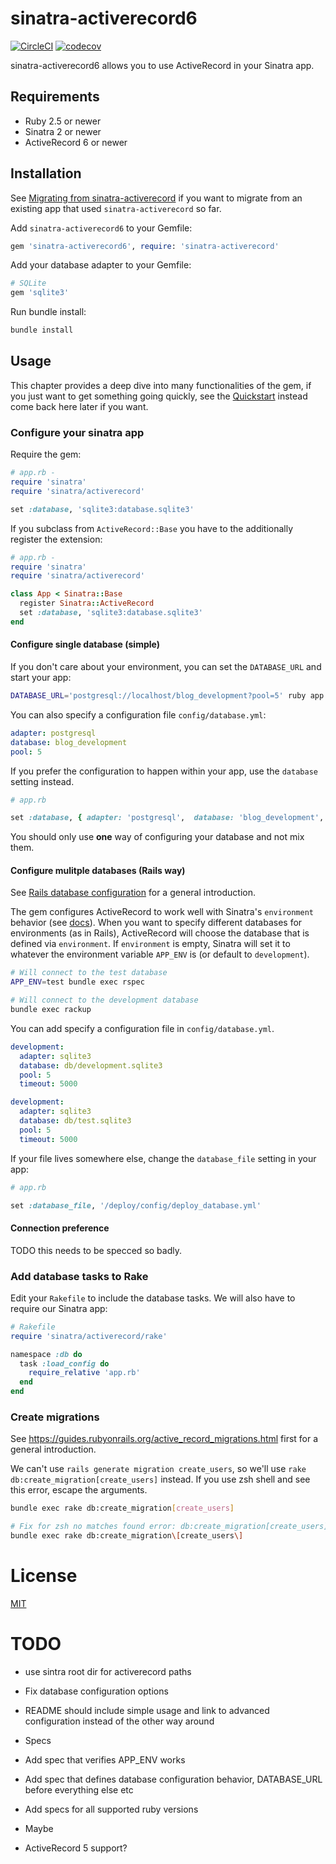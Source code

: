 # sinatra-activerecord6

[![CircleCI](https://circleci.com/gh/nTraum/sinatra-activerecord6.svg?style=shield)](https://app.circleci.com/pipelines/github/nTraum/sinatra-activerecord6) [![codecov](https://codecov.io/gh/nTraum/sinatra-activerecord6/branch/master/graph/badge.svg)](https://codecov.io/gh/nTraum/sinatra-activerecord6)

sinatra-activerecord6 allows you to use ActiveRecord in your Sinatra app.

## Requirements

* Ruby 2.5 or newer
* Sinatra 2 or newer
* ActiveRecord 6 or newer

## Installation

See [Migrating from sinatra-activerecord](./doc/migrating_from_sinatra_activerecord.md) if you want to migrate from an existing app that used `sinatra-activerecord` so far.

Add `sinatra-activerecord6` to your Gemfile:

```ruby
gem 'sinatra-activerecord6', require: 'sinatra-activerecord'
```

Add your database adapter to your Gemfile:

```ruby
# SQLite
gem 'sqlite3'
```

Run bundle install:

```sh
bundle install
```

## Usage

This chapter provides a deep dive into many functionalities of the gem, if you just want to get something going quickly, see the [Quickstart](./doc/quickstart.md) instead come back here later if you want.

### Configure your sinatra app

Require the gem:

```ruby
# app.rb -
require 'sinatra'
require 'sinatra/activerecord'

set :database, 'sqlite3:database.sqlite3'
```

If you subclass from `ActiveRecord::Base` you have to the additionally register the extension:

```ruby
# app.rb -
require 'sinatra'
require 'sinatra/activerecord'

class App < Sinatra::Base
  register Sinatra::ActiveRecord
  set :database, 'sqlite3:database.sqlite3'
end
```

#### Configure single database (simple)

If you don't care about your environment, you can set the `DATABASE_URL` and start your app:

```sh
DATABASE_URL='postgresql://localhost/blog_development?pool=5' ruby app.rb
```

You can also specify a configuration file `config/database.yml`:

```yaml
adapter: postgresql
database: blog_development
pool: 5
```

If you prefer the configuration to happen within your app, use the `database` setting instead.

```ruby
# app.rb

set :database, { adapter: 'postgresql',  database: 'blog_development', pool: 5 }
```

You should only use **one** way of configuring your database and not mix them.

#### Configure mulitple databases (Rails way)

See [Rails database configuration](https://guides.rubyonrails.org/configuring.html#configuring-a-database) for a general introduction.

The gem configures ActiveRecord to work well with Sinatra's `environment` behavior (see [docs](http://sinatrarb.com/configuration.html)). When you want to specify different databases for environments (as in Rails), ActiveRecord will choose the database that is defined via `environment`. If `environment` is empty, Sinatra will set it to whatever the environment variable `APP_ENV` is (or default to `development`).

```sh
# Will connect to the test database
APP_ENV=test bundle exec rspec

# Will connect to the development database
bundle exec rackup
```

You can add specify a configuration file in `config/database.yml`.

```yaml
development:
  adapter: sqlite3
  database: db/development.sqlite3
  pool: 5
  timeout: 5000

development:
  adapter: sqlite3
  database: db/test.sqlite3
  pool: 5
  timeout: 5000
```

If your file lives somewhere else, change the `database_file` setting in your app:

```ruby
# app.rb

set :database_file, '/deploy/config/deploy_database.yml'
```

#### Connection preference

TODO this needs to be specced so badly.

### Add database tasks to Rake

Edit your `Rakefile` to include the database tasks. We will also have to require our Sinatra app:

```ruby
# Rakefile
require 'sinatra/activerecord/rake'

namespace :db do
  task :load_config do
    require_relative 'app.rb'
  end
end
```

### Create migrations

See https://guides.rubyonrails.org/active_record_migrations.html first for a general introduction.

We can't use `rails generate migration create_users`, so we'll use `rake db:create_migration[create_users]` instead. If you use zsh shell and see this error, escape the arguments.

```sh
bundle exec rake db:create_migration[create_users]

# Fix for zsh no matches found error: db:create_migration[create_users]
bundle exec rake db:create_migration\[create_users\]
```

# License

[MIT](https://github.com/nTraum/sinatra-activerecord6/blob/master/LICENSE)

# TODO

* use sintra root dir for activerecord paths
* Fix database configuration options
* README should include simple usage and link to advanced configuration instead of the other way around

* Specs
* Add spec that verifies APP_ENV works
* Add spec that defines database configuration behavior, DATABASE_URL before everything else etc
* Add specs for all supported ruby versions

* Maybe
* ActiveRecord 5 support?
